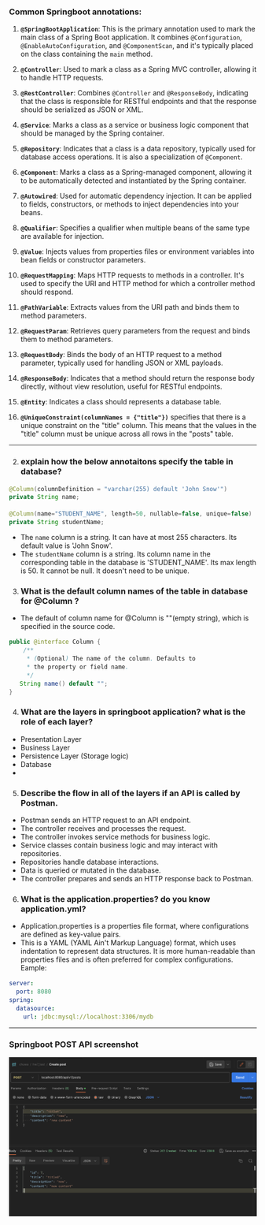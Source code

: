 
### Common Springboot annotations:
1. **`@SpringBootApplication`**: This is the primary annotation used to mark the main class of a Spring Boot application. It combines `@Configuration`, `@EnableAutoConfiguration`, and `@ComponentScan`, and it's typically placed on the class containing the `main` method.

2. **`@Controller`**: Used to mark a class as a Spring MVC controller, allowing it to handle HTTP requests.

3. **`@RestController`**: Combines `@Controller` and `@ResponseBody`, indicating that the class is responsible for RESTful endpoints and that the response should be serialized as JSON or XML.

4. **`@Service`**: Marks a class as a service or business logic component that should be managed by the Spring container.

5. **`@Repository`**: Indicates that a class is a data repository, typically used for database access operations. It is also a specialization of `@Component`.

6. **`@Component`**: Marks a class as a Spring-managed component, allowing it to be automatically detected and instantiated by the Spring container.

7. **`@Autowired`**: Used for automatic dependency injection. It can be applied to fields, constructors, or methods to inject dependencies into your beans.

8. **`@Qualifier`**: Specifies a qualifier when multiple beans of the same type are available for injection.

9. **`@Value`**: Injects values from properties files or environment variables into bean fields or constructor parameters.

10. **`@RequestMapping`**: Maps HTTP requests to methods in a controller. It's used to specify the URI and HTTP method for which a controller method should respond.

11. **`@PathVariable`**: Extracts values from the URI path and binds them to method parameters.

12. **`@RequestParam`**: Retrieves query parameters from the request and binds them to method parameters.

13. **`@RequestBody`**: Binds the body of an HTTP request to a method parameter, typically used for handling JSON or XML payloads.

14. **`@ResponseBody`**: Indicates that a method should return the response body directly, without view resolution, useful for RESTful endpoints.

15. **`@Entity`**: Indicates a class should represents a database table. 

16. **`@UniqueConstraint(columnNames = {"title"})`** specifies that there is a unique constraint on the "title" column. This means that the values in the "title" column must be unique across all rows in the "posts" table.
---

2. ### explain how the below annotaitons specify the table in database?
```java
@Column(columnDefinition = "varchar(255) default 'John Snow'")
private String name;
  
@Column(name="STUDENT_NAME", length=50, nullable=false, unique=false)
private String studentName;
```

-  The `name` column is a string. It can have at most 255 characters. Its default value is 'John Snow'.
- The `studentName` column is a string. Its column name in the corresponding table in the database is 'STUDENT_NAME'. Its max length is 50. It cannot be null. It doesn't need to be unique.

3. ### What is the default column names of the table in database for  @Column ?
- The default of column name for @Column is ""(empty string), which is specified in the source code.
```java
public @interface Column {
    /**
     * (Optional) The name of the column. Defaults to 
     * the property or field name.
     */
   String name() default "";
}
```

4. ### What are the layers in springboot application? what is the role of each layer?
- Presentation Layer
- Business Layer
- Persistence Layer (Storage logic)
- Database
- 

5.  ### Describe the flow in all of the layers if an API is called by Postman.

- Postman sends an HTTP request to an API endpoint.
- The controller receives and processes the request.
- The controller invokes service methods for business logic.
- Service classes contain business logic and may interact with repositories.
- Repositories handle database interactions.
- Data is queried or mutated in the database.
- The controller prepares and sends an HTTP response back to Postman.

6.  ### What is the application.properties? do you know application.yml?

- Application.properties is a properties file format, where configurations are defined as key-value pairs. 
- This is a YAML (YAML Ain't Markup Language) format, which uses indentation to represent data structures. It is more human-readable than properties files and is often preferred for complex configurations. Eample:
```yaml
server:
  port: 8080
spring:
  datasource:
    url: jdbc:mysql://localhost:3306/mydb
```

---
### Springboot POST API screenshot
![screenshot](./postapi_screen.png)

